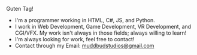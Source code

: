 Guten Tag!
 - I'm a programmer working in HTML, C#, JS, and Python.
 - I work in Web Development, Game Development, VR Development, and CGI/VFX. My work isn't always in those fields; always willing to learn!
 - I'm always looking for work, feel free to contact!
 - Contact through my Email: muddbudstudios@gmail.com
